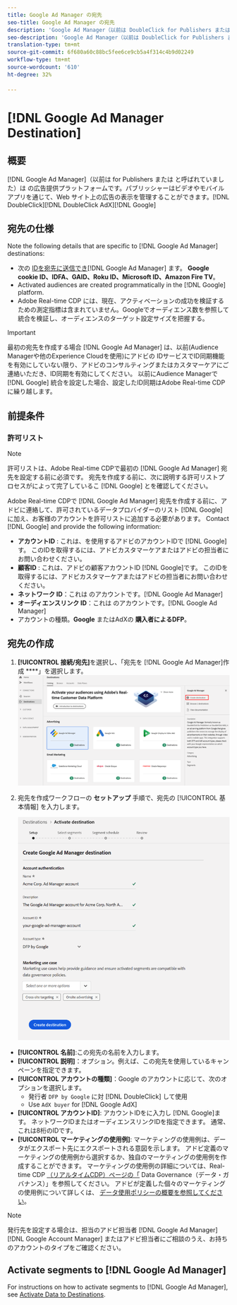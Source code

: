 ```yaml
---
title: Google Ad Manager の宛先
seo-title: Google Ad Manager の宛先
description: 'Google Ad Manager（以前は DoubleClick for Publishers または DoubleClick AdX と呼ばれていました）は Google の広告提供プラットフォームです。パブリッシャーはビデオやモバイルアプリを通じて、Web サイト上の広告の表示を管理することができます。 '
seo-description: 'Google Ad Manager（以前は DoubleClick for Publishers または DoubleClick AdX と呼ばれていました）は Google の広告提供プラットフォームです。パブリッシャーはビデオやモバイルアプリを通じて、Web サイト上の広告の表示を管理することができます。 '
translation-type: tm+mt
source-git-commit: 6f680a60c88bc5fee6ce9cb5a4f314c4b9d02249
workflow-type: tm+mt
source-wordcount: '610'
ht-degree: 32%

---
```



# [!DNL Google Ad Manager Destination]

## 概要

[!DNL Google Ad Manager]（以前は for Publishers または と呼ばれていました）は の広告提供プラットフォームです。パブリッシャーはビデオやモバイルアプリを通じて、Web サイト上の広告の表示を管理することができます。[!DNL DoubleClick][!DNL DoubleClick AdX][!DNL Google]

## 宛先の仕様

Note the following details that are specific to [!DNL Google Ad Manager] destinations:

* 次の [IDを宛先に送信でき](../../identity-service/namespaces.md)[!DNL Google Ad Manager] ます。 **Google cookie ID、IDFA、GAID、Roku ID、Microsoft ID、Amazon Fire TV**。
* Activated audiences are created programmatically in the [!DNL Google] platform.
* Adobe Real-time CDP には、現在、アクティベーションの成功を検証するための測定指標は含まれていません。Googleでオーディエンス数を参照して統合を検証し、オーディエンスのターゲット設定サイズを把握する。

>[!IMPORTANT]
>
>最初の宛先を作成する場合 [!DNL Google Ad Manager] は、以前(Audience Managerや他のExperience Cloudを使用)にアドビの [](https://docs.adobe.com/content/help/ja-JP/id-service/using/id-service-api/methods/idsync.html) IDサービスでID同期機能を有効にしていない限り、アドビのコンサルティングまたはカスタマーケアにご連絡いただき、ID同期を有効にしてください。 以前にAudience Managerで [!DNL Google] 統合を設定した場合、設定したID同期はAdobe Real-time CDPに繰り越します。

## 前提条件

### 許可リスト

>[!NOTE]
>
>許可リストは、Adobe Real-time CDPで最初の [!DNL Google Ad Manager] 宛先を設定する前に必須です。 宛先を作成する前に、次に説明する許可リストプロセスがによって完了しているこ [!DNL Google] とを確認してください。

Adobe Real-time CDPで [!DNL Google Ad Manager] 宛先を作成する前に、アドビに連絡して、許可されているデータプロバイダーのリスト [!DNL Google] に加え、お客様のアカウントを許可リストに追加する必要があります。 Contact [!DNL Google] and provide the following information:

* **アカウントID** : これは、を使用するアドビのアカウントIDで [!DNL Google]す。 このIDを取得するには、アドビカスタマーケアまたはアドビの担当者にお問い合わせください。
* **顧客ID** : これは、アドビの顧客アカウントID [!DNL Google]です。 このIDを取得するには、アドビカスタマーケアまたはアドビの担当者にお問い合わせください。
* **ネットワーク ID**：これは のアカウントです。[!DNL Google Ad Manager]
* **オーディエンスリンク ID**：これは のアカウントです。[!DNL Google Ad Manager]
* アカウントの種類。**Google** またはAdXの **購入者によるDFP**。

## 宛先の作成

1. **[!UICONTROL 接続/宛先]**&#x200B;を選択し、「宛先を [!DNL Google Ad Manager]作成 ****」を選択します。
   ![Google Ad Managerのリンク先への接続](/help/rtcdp/destinations/assets/google-1-destination.png)

2. 宛先を作成ワークフローの **セットアップ** 手順で、宛先の [!UICONTROL 基本情報] を入力します。 <br>

   ![Google Ad Managerの基本情報](/help/rtcdp/destinations/assets/google-1-destination-setup-step.png)
* **[!UICONTROL 名前]**:この宛先の名前を入力します。
* **[!UICONTROL 説明]**：オプション。例えば、この宛先を使用しているキャンペーンを指定できます。
* **[!UICONTROL アカウントの種類]**：Google のアカウントに応じて、次のオプションを選択します。
   * 発行者 `DFP by Google` に対 [!DNL DoubleClick] して使用
   * Use `AdX buyer` for [!DNL Google AdX]
* **[!UICONTROL アカウントID]**: アカウントIDをに入力し [!DNL Google]ます。 ネットワークIDまたはオーディエンスリンクIDを指定できます。 通常、これは8桁のIDです。
* **[!UICONTROL マーケティングの使用例]**: マーケティングの使用例は、データがエクスポート先にエクスポートされる意図を示します。 アドビ定義のマーケティングの使用例から選択するか、独自のマーケティングの使用例を作成することができます。 マーケティングの使用例の詳細については、Real-time CDP [（リアルタイムCDP）ページの「](/help/rtcdp/privacy/data-governance-overview.md#destinations) Data Governance（データ・ガバナンス）」を参照してください。 アドビが定義した個々のマーケティングの使用例について詳しくは、 [データ使用ポリシーの概要を参照してください](/help/data-governance/policies/overview.md#core-actions)。

> [!NOTE]
>
> 発行先を設定する場合は、担当のアドビ担当者 [!DNL Google Ad Manager][!DNL Google Account Manager] またはアドビ担当者にご相談のうえ、お持ちのアカウントのタイプをご確認ください。

## Activate segments to [!DNL Google Ad Manager]

For instructions on how to activate segments to [!DNL Google Ad Manager], see [Activate Data to Destinations](/help/rtcdp/destinations/activate-destinations.md).